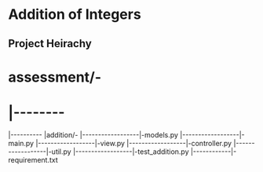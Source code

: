 # Addition of Integers

## Project Heirachy
# assessment/-
# |--------
|---------- |addition/-
|------------------|-models.py
|------------------|-main.py
|------------------|-view.py
|------------------|-controller.py
|------------------|-util.py
|------------------|-test_addition.py
|------------|-requirement.txt

